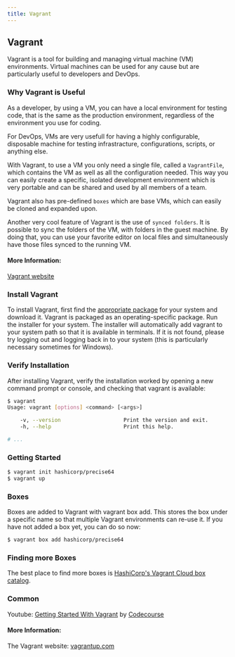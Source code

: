 ```yaml
---
title: Vagrant
---
```

## Vagrant

Vagrant is a tool for building and managing virtual machine (VM) environments. Virtual machines can be used for any cause but are particularly useful to developers and DevOps.

### Why Vagrant is Useful

As a developer, by using a VM, you can have a local environment for testing code, that is the same as the production environment, regardless of the environment you use for coding.

For DevOps, VMs are very usefull for having a highly configurable, disposable machine for testing infrastracture, configurations, scripts, or anything else.

With Vagrant, to use a VM you only need a single file, called a `VagrantFile`, which contains the VM as well as all the configuration needed. This way you can easily create a specific, isolated development environment which is very portable and can be shared and used by all members of a team.

Vagrant also has pre-defined `boxes` which are base VMs, which can easily be cloned and expanded upon.

Another very cool feature of Vagrant is the use of `synced folders`. It is possible to sync the folders of the VM, with folders in the guest machine. By doing that, you can use your favorite editor on local files and simultaneously have those files synced to the running VM.

#### More Information:
<a href="https://www.vagrantup.com/" target='blank' rel='nofollow'>Vagrant website</a>

### Install Vagrant

To install Vagrant, first find the [appropriate package](https://www.vagrantup.com/downloads.html) for your system and download it. Vagrant is packaged as an operating-specific package. Run the installer for your system. The installer will automatically add vagrant to your system path so that it is available in terminals. If it is not found, please try logging out and logging back in to your system (this is particularly necessary sometimes for Windows).

### Verify Installation
After installing Vagrant, verify the installation worked by opening a new command prompt or console, and checking that vagrant is available:
```bash
$ vagrant
Usage: vagrant [options] <command> [<args>]

    -v, --version                    Print the version and exit.
    -h, --help                       Print this help.

# ...
```

### Getting Started
```bash
$ vagrant init hashicorp/precise64
$ vagrant up
```

### Boxes
Boxes are added to Vagrant with vagrant box add. This stores the box under a specific name so that multiple Vagrant environments can re-use it. If you have not added a box yet, you can do so now:
```bash
$ vagrant box add hashicorp/precise64
```

### Finding more Boxes
The best place to find more boxes is [HashiCorp's Vagrant Cloud box catalog](https://vagrantcloud.com/boxes/search).

### Common
Youtube: [Getting Started With Vagrant](https://www.youtube.com/watch?v=LyIyyFDgO4o) by [Codecourse](https://www.youtube.com/user/phpacademy)

#### More Information:
The Vagrant website: [vagrantup.com](https://www.vagrantup.com)
